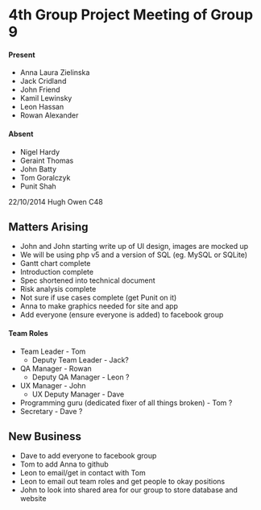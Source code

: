 4th Group Project Meeting of Group 9
====================================

#### Present ####
- Anna Laura Zielinska
- Jack Cridland
- John Friend
- Kamil Lewinsky
- Leon Hassan
- Rowan Alexander

#### Absent ####
- Nigel Hardy
- Geraint Thomas
- John Batty
- Tom Goralczyk
- Punit Shah

22/10/2014 Hugh Owen C48

Matters Arising
---------------
- John and John starting write up of UI design, images are mocked up
- We will be using php v5 and a version of SQL (eg. MySQL or SQLite)
- Gantt chart complete
- Introduction complete
- Spec shortened into technical document
- Risk analysis complete
- Not sure if use cases complete (get Punit on it)
- Anna to make graphics needed for site and app
- Add everyone (ensure everyone is added) to facebook group

#### Team Roles ####
- Team Leader - Tom
  - Deputy Team Leader - Jack?
- QA Manager - Rowan
  - Deputy QA Manager - Leon ?
- UX Manager - John
  - UX Deputy Manager - Dave
- Programming guru (dedicated fixer of all things broken) - Tom ?
- Secretary - Dave ?

New Business
------------
- Dave to add everyone to facebook group
- Tom to add Anna to github
- Leon to email/get in contact with Tom
- Leon to email out team roles and get people to okay positions
- John to look into shared area for our group to store database and website
